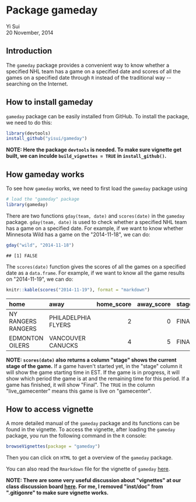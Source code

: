 # Package gameday
Yi Sui  
20 November, 2014  

## Introduction

The `gameday` package provides a convenient way to know whether a specified NHL team has a 
game on a specified date and scores of all the games on a specified date through `R` 
instead of the traditional way -- searching on the Internet.

## How to install gameday

`gameday` package can be easily installed from GitHub. To install the package,
we need to do this:

```r
library(devtools)
install_github("yisui/gameday")
```

__NOTE: Here the package `devtools` is needed. To make sure vignette get built, we can 
inculde `build_vignettes = TRUE` in `install_github()`.__

## How gameday works

To see how `gameday` works, we need to first load the `gameday` package using

```r
# load the "gameday" package 
library(gameday)
```

There are two functions `gday(team, date)` and `scores(date)` in the `gameday` package. 
`gday(team, date)` is used to check whether a specified NHL team has a 
game on a specified date. For example, if we want to know whether Minnesota Wild has a 
game on the "2014-11-18", we can do:

```r
gday("wild", "2014-11-18")
```

```
## [1] FALSE
```

The `scores(date)` function gives the scores of all the games 
on a specified date as a `data.frame`. For example, if we want to know all the game 
results on "2014-11-19", we can do:

```r
knitr::kable(scores("2014-11-19"), format = "markdown")
```



|home               |away                | home_score| away_score|stage |live_gamecenter |
|:------------------|:-------------------|----------:|----------:|:-----|:---------------|
|NY RANGERS RANGERS |PHILADELPHIA FLYERS |          2|          0|FINAL |TRUE            |
|EDMONTON OILERS    |VANCOUVER CANUCKS   |          4|          5|FINAL |TRUE            |

__NOTE: `scores(date)` also returns a column "stage" shows the current 
stage of the game.__ If a game haven't 
started yet, in the "stage" column it will show the game starting time in EST. If the 
game is in progress, it will show which period the game is at and the remaining time for
this period. If a game has finished, it will show "Final". The `TRUE` in the column 
"live_gamecenter" means this game is live on "gamecenter".


## How to access vignette

A more detailed manual of the `gameday` package and its functions can be found in the 
vignette. To access the vignette, after loading the `gameday` package, you run the 
following command in the `R` console:

```r
browseVignettes(package = "gameday")
```

Then you can click on `HTML` to get a overview of the `gameday` package.

You can also read the `Rmarkdown` file for the vignette of `gameday` [here](https://github.com/yisui/gameday/blob/master/vignettes/overview.Rmd).

__NOTE: There are some very useful discussion about "vignettes" at our class discussion 
board [here](https://github.com/STAT545-UBC/Discussion/issues/68). For me, I removed 
"inst/doc" from ".gitigonre" to make sure vignette works.__ 
